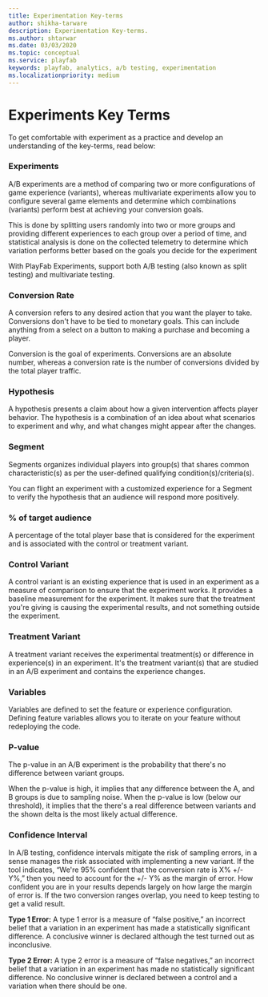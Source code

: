 ```yaml
---
title: Experimentation Key-terms
author: shikha-tarware
description: Experimentation Key-terms.
ms.author: shtarwar
ms.date: 03/03/2020
ms.topic: conceptual
ms.service: playfab
keywords: playfab, analytics, a/b testing, experimentation
ms.localizationpriority: medium
---
```


# Experiments Key Terms
To get comfortable with experiment as a practice and develop an understanding of the key-terms, read below:

### Experiments
A/B experiments are a method of comparing two or more configurations of game experience (variants), whereas multivariate experiments allow you to configure several game elements and determine which combinations (variants) perform best at achieving your conversion goals. 

This is done by splitting users randomly into two or more groups and providing different experiences to each group over a period of time, and statistical analysis is done on the collected telemetry to determine which variation performs better based on the goals you decide for the experiment

With PlayFab Experiments, support both A/B testing (also known as split testing) and multivariate testing. 

### Conversion Rate
A conversion refers to any desired action that you want the player to take. Conversions don't have to be tied to monetary goals. This can include anything from a select on a button to making a purchase and becoming a player. 

Conversion is the goal of experiments. Conversions are an absolute number, whereas a conversion rate is the number of conversions divided by the total player traffic. 

### Hypothesis
A hypothesis presents a claim about how a given intervention affects player behavior. The hypothesis is a combination of an idea about what scenarios to experiment and why, and what changes might appear after the changes.

### Segment
Segments organizes individual players into group(s) that shares common characteristic(s) as per the user-defined qualifying condition(s)/criteria(s). 

You can flight an experiment with a customized experience for a Segment to verify the hypothesis that an audience will respond more positively.

### % of target audience
A percentage of the total player base that is considered for the experiment and is associated with the control or treatment variant.

### Control Variant
A control variant is an existing experience that is used in an experiment as a measure of comparison to ensure that the experiment works. It provides a baseline measurement for the experiment. It makes sure that the treatment you're giving is causing the experimental results, and not something outside the experiment.

### Treatment Variant
A treatment variant receives the experimental treatment(s) or difference in experience(s) in an experiment. It's the treatment variant(s) that are studied in an A/B experiment and contains the experience changes.

### Variables
Variables are defined to set the feature or experience configuration. Defining feature variables allows you to iterate on your feature without redeploying the code.

### P-value
The p-value in an A/B experiment is the probability that there's no difference between variant groups.

When the p-value is high, it implies that any difference between the A, and B groups is due to sampling noise.  When the p-value is low (below our threshold), it implies that the there's a real difference between variants and the shown delta is the most likely actual difference.

### Confidence Interval
In A/B testing, confidence intervals mitigate the risk of sampling errors, in a sense manages the risk associated with implementing a new variant. If the tool indicates, “We're 95% confident that the conversion rate is X% +/- Y%,” then you need to account for the +/- Y% as the margin of error. How confident you are in your results depends largely on how large the margin of error is. If the two conversion ranges overlap, you need to keep testing to get a valid result.

**Type 1 Error:** 
A type 1 error is a measure of “false positive,” an incorrect belief that a variation in an experiment has made a statistically significant difference. A conclusive winner is declared although the test turned out as inconclusive.

**Type 2 Error:**
A type 2 error is a measure of “false negatives,” an incorrect belief that a variation in an experiment has made no statistically significant difference. No conclusive winner is declared between a control and a variation when there should be one.
